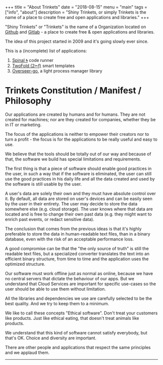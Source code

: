 +++
title = "About Trinkets"
date = "2018-08-15"
menu = "main"
tags = ["info", "about"]
description = "Shiny Trinkets, or simply Trinkets is the name of a place to create free and open applications and libraries."
+++

"Shiny Trinkets" or "Trinkets" is the name of a Organization located on [<i class="fab fa-github"></i> Github](https://github.com/ShinyTrinkets/) and [<i class="fab fa-gitlab"></i> Gitlab](https://gitlab.com/ShinyTrinkets/) - a place to create free & open applications and libraries.

The idea of this project started in 2009 and it's going slowly ever since.

This is a (incomplete) list of applications:

1. [Spinal 🌀](https://github.com/ShinyTrinkets/spinal) code runner
1. [TwoFold (2✂︎f)](https://github.com/ShinyTrinkets/twofold.js) smart templates
1. [Overseer-go](https://github.com/ShinyTrinkets/overseer), a light process manager library


# Trinkets Constitution / Manifest / Philosophy

Our applications are created by humans and for humans. They are not created for machines; nor are they created for companies, whether they be in IT or marketing.

The focus of the applications is neither to empower their creators nor to turn a profit - the focus is for the applications to be really useful and easy to use.

We believe that the tools should be totally out of our way and because of that, the software we build has special limitations and requirements.

The first thing is that a piece of software should enable good practices in the user, in such a way that if the software is eliminated, the user can still use the good practices in his daily life and all the data created and used by the software is still usable by the user.

A user's data are solely their own and they must have absolute control over it. By default, all data are stored on user's devices and can be easily seen by the user in their entirety. The user may decide to store the data somewhere else (e.g. cloud storage). The user knows where that data are located and is free to change their own past data (e.g. they might want to enrich past events, or redact sensitive data).

The conclusion that comes from the previous ideas is that it's highly preferable to store the data in human-readable text files, than in a binary database, even with the risk of an acceptable performance loss.

A good compromise can be that the "the only source of truth" is still the readable text files, but a specialized converter translates the text into an efficient binary structure, from time to time and the application uses the optimized structure.

Our software must work offline just as normal as online, because we have no central servers that dictate the behaviour of our apps. But we understand that Cloud Services are important for specific use-cases so the user should be able to use them without limitation.

All the libraries and dependencies we use are carefully selected to be the best quality. And we try to keep them to a minimum.

We like to call these concepts "Ethical software". Don't treat your customers like products. Just like ethical eating, that doesn't treat animals like products.

We understand that this kind of software cannot satisfy everybody, but that's OK. Choice and diversity are important.

There are other people and applications that respect the same principles and we applaud them.

--------------------------------------------------------------------------------
